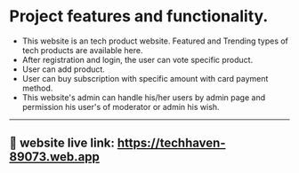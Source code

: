 
# Project features and functionality.

- This website is an tech product website. Featured and Trending types of tech products are available here.
- After registration and login, the user can vote specific product.
- User can add product.
- User can buy subscription with specific amount with card payment method.
- This website's admin can handle his/her users by admin page and permission his user's of moderator or admin his wish.

---

## 🔗 website live link: https://techhaven-89073.web.app



